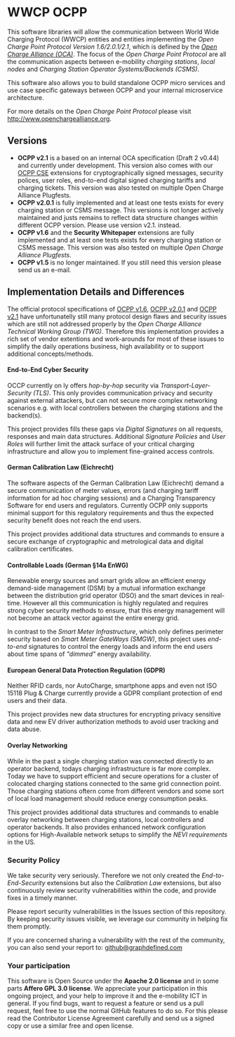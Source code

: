 # WWCP OCPP

This software libraries will allow the communication between World Wide Charging Protocol (WWCP) entities and entities implementing the _Open Charge Point Protocol Version 1.6/2.0.1/2.1_, which is defined by the [_Open Charge Alliance (OCA)_](http://www.openchargealliance.org). The focus of the *Open Charge Point Protocol* are all the communication aspects between e-mobility *charging stations*, *local nodes* and *Charging Station Operator Systems/Backends (CSMS)*.

This software also allows you to build standalone OCPP micro services and use case specific gateways between OCPP and your internal microservice architecture.

For more details on the *Open Charge Point Protocol* please visit http://www.openchargealliance.org.


## Versions

- **OCPP v2.1** is a based on an internal OCA specification (Draft 2 v0.44) and currently
under development. This version also comes with our [OCPP CSE](OCPP_CSE) extensions for
cryptographically signed messages, security polices, user roles, end-to-end digital
signed charging tariffs and charging tickets. This version was also tested on multiple
Open Charge Alliance Plugfests.
- **OCPP v2.0.1** is fully implemented and at least one tests exists for every charging
station or CSMS message. This versions is not longer actively maintained and justs remains
to reflect data structure changes within different OCPP version. Please use version v2.1.
instead.
- **OCPP v1.6** and the **Security Whitepaper** extensions are fully implemented
and at least one tests exists for every charging station or CSMS message. This
version was also tested on multiple *Open Charge Alliance Plugfests*.
- **OCPP v1.5** is no longer maintained. If you still need this version please
send us an e-mail.

## Implementation Details and Differences

The official protocol specifications of [OCPP v1.6](WWCP_OCPPv1.6/README.md), [OCPP v2.0.1](WWCP_OCPPv2.0.1/README.md) and [OCPP v2.1](WWCP_OCPPv2.1/README.md) have unfortunatelly still many protocol design flaws and security issues which are still not addressed properly by the *Open Charge Alliance Technical Working Group (TWG)*. Therefore this implementation provides a rich set of vendor extentions and work-arounds for most of these issues to simplify the daily operations business, high availability or to support additional concepts/methods.

#### End-to-End Cyber Security

OCCP currently on ly offers *hop-by-hop* security via *Transport-Layer-Security (TLS)*. This only provides communication privacy and security against external attackers, but can not secure more complex networking scenarios e.g. with local controllers between the charging stations and the backend(s).

This project provides fills these gaps via *Digital Signatures* on all requests, responses and main data structures. Additional *Signature Policies* and *User Roles* will further limit the attack surface of your critical charging infrastructure and allow you to implement fine-grained access controls.


#### German Calibration Law (Eichrecht)

The software aspects of the German Calibration Law (Eichrecht) demand a secure communication of meter values, errors (and charging tariff information for ad hoc charging sessions) and a Charging Transparency Software for end users and regulators. Currently OCPP only supports minimal support for this regulatory requirements and thus the expected security benefit does not reach the end users.

This project provides additional data structures and commands to ensure a secure exchange of cryptographic and metrological data and digital calibration certificates.


#### Controllable Loads (German §14a EnWG)

Renewable energy sources and smart grids allow an efficient energy demand-side management (DSM) by a mutual information exchange between the distribution grid operator (DSO) and the smart devices in real-time. However all this communication is highly regulated and requires strong cyber security methods to ensure, that this energy management will not become an attack vector against the entire energy grid.

In contrast to the *Smart Meter Infrastructure*, which only defines perimeter security based on *Smart Meter GateWays (SMGW)*, this project uses *end-to-end* signatures to control the energy loads and inform the end users about time spans of *"dimmed"* energy availability.


#### European General Data Protection Regulation (GDPR)

Neither RFID cards, nor AutoCharge, smartphone apps and even not ISO 15118 Plug & Charge currently provide a GDPR compliant protection of end users and their data.

This project provides new data structures for encrypting privacy sensitive data and new EV driver authorization methods to avoid user tracking and data abuse.


#### Overlay Networking

While in the past a single charging station was connected directly to an operator backend, todays charging infrastructure is far more complex. Today we have to support efficient and secure operations for a cluster of colocated charging stations connected to the same grid connection point. Those charging stations oftern come from different vendors and some sort of local load management should reduce energy consumption peaks.

This project provides additional data structures and commands to enable overlay networking between charging stations, local controllers and operator backends. It also provides enhanced network configuration options for High-Available network setups to simplify the *NEVI requirements* in the US.


### Security Policy

We take security very seriously. Therefore we not only created the *End-to-End-Security* extensions but also the *Calibration Law* extensions, but also continuously review security vulnerabilities within the code, and provide fixes in a timely manner.

Please report security vulnerabilities in the Issues section of this repository. By keeping security issues visible, we leverage our community in helping fix them promptly.

If you are concerned sharing a vulnerability with the rest of the community, you can also send your report to: github@graphdefined.com


### Your participation

This software is Open Source under the **Apache 2.0 license** and in some parts **Affero GPL 3.0 license**. We appreciate your participation in this ongoing project, and your help to improve it and the e-mobility ICT in general. If you find bugs, want to request a feature or send us a pull request, feel free to use the normal GitHub features to do so. For this please read the Contributor License Agreement carefully and send us a signed copy or use a similar free and open license.
